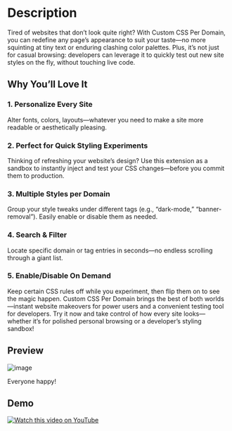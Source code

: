 # Description
Tired of websites that don’t look quite right? With Custom CSS Per Domain, you can redefine any page’s appearance to suit your taste—no more squinting at tiny text or enduring clashing color palettes. Plus, it’s not just for casual browsing: developers can leverage it to quickly test out new site styles on the fly, without touching live code.

## Why You’ll Love It

### 1. Personalize Every Site

Alter fonts, colors, layouts—whatever you need to make a site more readable or aesthetically pleasing.

### 2. Perfect for Quick Styling Experiments

Thinking of refreshing your website’s design? Use this extension as a sandbox to instantly inject and test your CSS changes—before you commit them to production.

### 3. Multiple Styles per Domain

Group your style tweaks under different tags (e.g., “dark-mode,” “banner-removal”). Easily enable or disable them as needed.

### 4. Search & Filter

Locate specific domain or tag entries in seconds—no endless scrolling through a giant list.

### 5. Enable/Disable On Demand

Keep certain CSS rules off while you experiment, then flip them on to see the magic happen.
Custom CSS Per Domain brings the best of both worlds—instant website makeovers for power users and a convenient testing tool for developers. Try it now and take control of how every site looks—whether it’s for polished personal browsing or a developer’s styling sandbox!

## Preview
![image](https://github.com/user-attachments/assets/b1ab8f8b-1f40-4b86-bfe8-f9d222a2778d)

Everyone happy!

## Demo
[![Watch this video on YouTube](https://img.youtube.com/vi/X5iAAoylJzM/0.jpg)](https://www.youtube.com/watch?v=X5iAAoylJzM)
